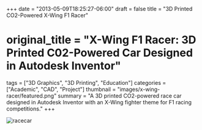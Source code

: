 +++
date = "2013-05-09T18:25:27-06:00"
draft = false
title = "3D Printed CO2-Powered X-Wing F1 Racer"
# original_title = "X-Wing F1 Racer: 3D Printed C02-Powered Car Designed in Autodesk Inventor"
tags = ["3D Graphics", "3D Printing", "Education"]
categories = ["Academic", "CAD", "Project"]
thumbnail = "images/x-wing-racer/featured.png"
summary = "A 3D printed CO2-powered race car designed in Autodesk Inventor with an X-Wing fighter theme for F1 racing competitions."
+++

![racecar](../../images/x-wing-racer/featured.png)
